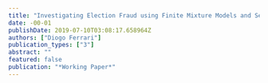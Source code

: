 ```yaml
---
title: "Investigating Election Fraud using Finite Mixture Models and Semi-parametric Density Estimation"
date: -00-01
publishDate: 2019-07-10T03:08:17.658964Z
authors: ["Diogo Ferrari"]
publication_types: ["3"]
abstract: ""
featured: false
publication: "*Working Paper*"
---
```



